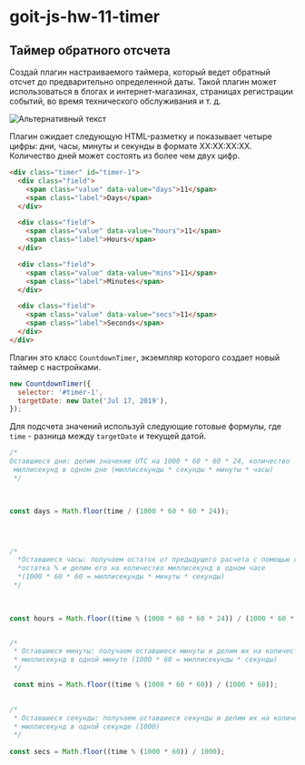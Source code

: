 # goit-js-hw-11-timer

## Таймер обратного отсчета ##

Создай плагин настраиваемого таймера, который ведет обратный отсчет до предварительно определенной даты. Такой плагин может использоваться в блогах и интернет-магазинах, страницах регистрации событий, во время технического обслуживания и т. д.

![Альтернативный текст](https://raw.githubusercontent.com/goitacademy/javascript-homework/master/homework-11/timer/preview.gif)  

Плагин ожидает следующую HTML-разметку и показывает четыре цифры: дни, часы, минуты и секунды в формате XX:XX:XX:XX. Количество дней может состоять из более чем двух цифр.
```html
<div class="timer" id="timer-1">
  <div class="field">
    <span class="value" data-value="days">11</span>
    <span class="label">Days</span>
  </div>

  <div class="field">
    <span class="value" data-value="hours">11</span>
    <span class="label">Hours</span>
  </div>

  <div class="field">
    <span class="value" data-value="mins">11</span>
    <span class="label">Minutes</span>
  </div>

  <div class="field">
    <span class="value" data-value="secs">11</span>
    <span class="label">Seconds</span>
  </div>
</div>
```
Плагин это класс `CountdownTimer`, экземпляр которого создает новый таймер с настройками.
```js
new CountdownTimer({
  selector: '#timer-1',
  targetDate: new Date('Jul 17, 2019'),
});
```
Для подсчета значений используй следующие готовые формулы, где `time` - разница между `targetDate` и текущей датой.

```js
/*
Оставшиеся дни: делим значение UTC на 1000 * 60 * 60 * 24, количество
 миллисекунд в одном дне (миллисекунды * секунды * минуты * часы)
 */ 
 


const days = Math.floor(time / (1000 * 60 * 60 * 24));




/*
  *Оставшиеся часы: получаем остаток от предыдущего расчета с помощью оператора
  *остатка % и делим его на количество миллисекунд в одном часе
  *(1000 * 60 * 60 = миллисекунды * минуты * секунды)
 */
 

 
const hours = Math.floor((time % (1000 * 60 * 60 * 24)) / (1000 * 60 * 60));


/*
 * Оставшиеся минуты: получаем оставшиеся минуты и делим их на количество
 * миллисекунд в одной минуте (1000 * 60 = миллисекунды * секунды)
 */

 const mins = Math.floor((time % (1000 * 60 * 60)) / (1000 * 60));
 

/*
 * Оставшиеся секунды: получаем оставшиеся секунды и делим их на количество
 * миллисекунд в одной секунде (1000)
 */
 
const secs = Math.floor((time % (1000 * 60)) / 1000);
```